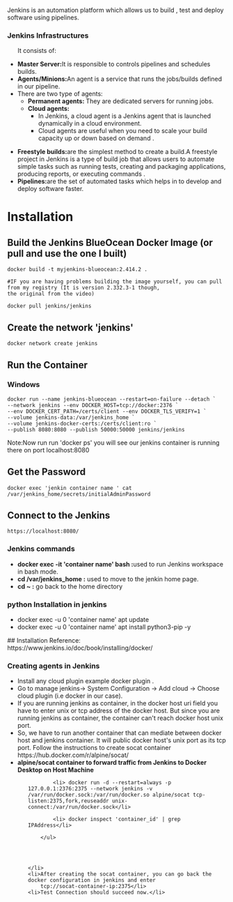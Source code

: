 <p>Jenkins is an automation platform which allows us to build , test and deploy software using pipelines.</p>

<h3>Jenkins Infrastructures</h3>

<ul>
    <p>It consists of:</p>
    <li><b>Master Server:</b>It is responsible to controls pipelines and schedules builds.</li>
    <li><b>Agents/Minions:</b>An agent is a service that runs the jobs/builds defined in our pipeline.</li>
    <li>There are two type of agents:
        <ul>
            <li><b>Permanent agents: </b>They are dedicated servers for running jobs.</li>
            <li><b>Cloud agents: </b>
                <ul>
                    <li> In Jenkins, a cloud agent is a Jenkins agent that is launched dynamically in a cloud
                        environment.</li>
                    <li> Cloud agents are useful when you need to scale your build capacity up or down based on demand .
                    </li>
                </ul>
            </li>
        </ul>
    </li>
</ul>


<ul>
    <li><b>Freestyle builds:</b>are the simplest method to create a build.A freestyle project in Jenkins is a type of
        build job that allows users to automate simple tasks such as running tests, creating and packaging applications,
        producing reports, or executing commands .</li>
    <li><b>Pipelines:</b>are the set of automated tasks which helps in to develop and deploy software faster. </li>
</ul>



# Installation
## Build the Jenkins BlueOcean Docker Image (or pull and use the one I built)
```
docker build -t myjenkins-blueocean:2.414.2 .

#IF you are having problems building the image yourself, you can pull from my registry (It is version 2.332.3-1 though,
the original from the video)

docker pull jenkins/jenkins
```

## Create the network 'jenkins'
```
docker network create jenkins
```



## Run the Container

### Windows
```
docker run --name jenkins-blueocean --restart=on-failure --detach `
--network jenkins --env DOCKER_HOST=tcp://docker:2376 `
--env DOCKER_CERT_PATH=/certs/client --env DOCKER_TLS_VERIFY=1 `
--volume jenkins-data:/var/jenkins_home `
--volume jenkins-docker-certs:/certs/client:ro `
--publish 8080:8080 --publish 50000:50000 jenkins/jenkins
```

<p>Note:Now run run 'docker ps' you will see our jenkins container is running there on port localhost:8080</p>

## Get the Password
```
docker exec 'jenkin container name ' cat /var/jenkins_home/secrets/initialAdminPassword
```

## Connect to the Jenkins
```
https://localhost:8080/
```


<h3>Jenkins commands</h3>
<ul>
    <li><b> docker exec -it 'container name' bash :</b>used to run Jenkins workspace in bash mode.</li>
    <li><b>cd /var/jenkins_home :</b> used to move to the jenkin home page.</li>
    <li><b>cd ~ :</b> go back to the home directory</li>
</ul>



<h3>python Installation in jenkins</h3>
<ul>
    <li>docker exec -u 0 'container name' apt update</li>
    <li>docker exec -u 0 'container name' apt install python3-pip -y</li>
</ul>
## Installation Reference:
https://www.jenkins.io/doc/book/installing/docker/



<h3>Creating agents in Jenkins</h3>

<ul>
    <li>Install any cloud plugin example docker plugin .</li>
    <li>Go to manage jenkins-> System Configuration -> Add cloud -> Choose cloud plugin (i.e docker in our case).</li>
    <li>If you are running jenkins as container, in the docker host uri field you have to enter unix or tcp address of
        the docker host. But since you are running jenkins as container, the container can't reach docker host unix
        port.</li>
    <li>So, we have to run another container that can mediate between docker host and jenkins container. It will public
        docker host's unix port as its tcp port. Follow the instructions to create socat container
        https://hub.docker.com/r/alpine/socat/</li>
    <li>
        <b>alpine/socat container to forward traffic from Jenkins to Docker Desktop on Host Machine</b>
        <ul>

            <li> docker run -d --restart=always -p 127.0.0.1:2376:2375 --network jenkins -v /var/run/docker.sock:/var/run/docker.so alpine/socat tcp-listen:2375,fork,reuseaddr unix-connect:/var/run/docker.sock</li>

            <li> docker inspect 'container_id' | grep IPAddress</li>

        </ul>
        
       
       
       
    </li>
    <li>After creating the socat container, you can go back the docker configuration in jenkins and enter
        tcp://socat-container-ip:2375</li>
    <li>Test Connection should succeed now.</li>
</ul>